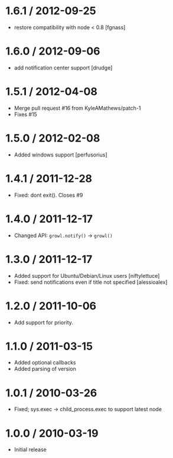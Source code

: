 
1.6.1 / 2012-09-25 
==================

  * restore compatibility with node < 0.8 [fgnass]

1.6.0 / 2012-09-06 
==================

  * add notification center support [drudge]

1.5.1 / 2012-04-08 
==================

  * Merge pull request #16 from KyleAMathews/patch-1
  * Fixes #15

1.5.0 / 2012-02-08 
==================

  * Added windows support [perfusorius]

1.4.1 / 2011-12-28 
==================

  * Fixed: dont exit(). Closes #9

1.4.0 / 2011-12-17 
==================

  * Changed API: `growl.notify()` -> `growl()`

1.3.0 / 2011-12-17 
==================

  * Added support for Ubuntu/Debian/Linux users [niftylettuce]
  * Fixed: send notifications even if title not specified [alessioalex]

1.2.0 / 2011-10-06 
==================

  * Add support for priority.

1.1.0 / 2011-03-15 
==================

  * Added optional callbacks
  * Added parsing of version

1.0.1 / 2010-03-26
==================

  * Fixed; sys.exec -> child_process.exec to support latest node

1.0.0 / 2010-03-19
==================
  
  * Initial release
